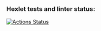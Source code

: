 ### Hexlet tests and linter status:
[![Actions Status](https://github.com/DolgorukovaNA/frontend-project-44/actions/workflows/hexlet-check.yml/badge.svg)](https://github.com/DolgorukovaNA/frontend-project-44/actions)